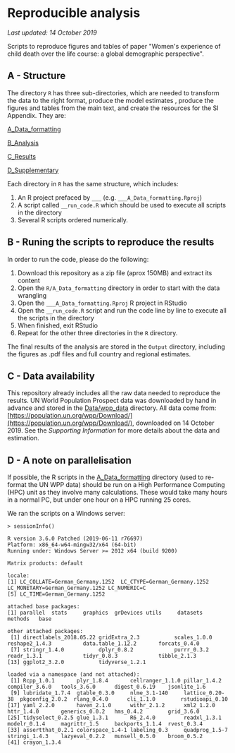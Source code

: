 # Reproducible analysis

*Last updated: 14 October 2019*

Scripts to reproduce figures and tables of paper "Women's experience of child death over the life course: a global demographic perspective".

## A - Structure

The directory `R` has three sub-directories, which are needed to transform the data to the right format, produce the model estimates
, produce the figures and tables from the main text, and create the resources for the SI Appendix. They are:

[A_Data_formatting](R/A_Data_formatting)

[B_Analysis](R/B_Analysis)

[C_Results](R/C_Results)

[D_Supplementary](R/D_Supplementary)

Each directory in `R` has the same structure, which includes:

1. An R project prefaced by `___` (e.g. `___A_Data_formatting.Rproj`)
1. A script called `__run_code.R` which should be used to execute all scripts in the directory
1. Several R scripts ordered numerically.
 
 
## B - Runing the scripts to reproduce the results

In order to run the code, please do the following:

1. Download this repository as a zip file (aprox 150MB) and extract its content
1. Open the `R/A_Data_formatting` directory in order to start with the data wrangling
1. Open the `___A_Data_formatting.Rproj` R project in RStudio
1. Open the `__run_code.R` script and run the code line by line to execute all the scripts in the directory
1. When finished, exit RStudio
1. Repeat for the other three directories in the `R` directory.

The final results of the analysis are stored in the `Output` directory, including the figures as .pdf files and full country and regional estimates.

## C - Data availability

This repository already includes all the raw data needed to reproduce the results. UN World Population Prospect data was downloaded by hand in advance and stored in the
[Data/wpp_data](Data/wpp_data) directory. All data come from: [https://population.un.org/wpp/Download/](https://population.un.org/wpp/Download/), downloaded on 14 October 2019. 
See the *Supporting Information* for more details about the data and estimation.  

## D - A note on parallelisation

If possible, the R scripts in the [A_Data_formatting](R/A_Data_formatting) directory (used to re-format the UN WPP data) should be run on a High Performance Computing (HPC) unit
as they involve many calculations. These would take many hours in a normal PC, but under one hour on a HPC running 25 cores. 

We ran the scripts on a Windows server:

`> sessionInfo()`

```
R version 3.6.0 Patched (2019-06-11 r76697)
Platform: x86_64-w64-mingw32/x64 (64-bit)
Running under: Windows Server >= 2012 x64 (build 9200)

Matrix products: default

locale:
[1] LC_COLLATE=German_Germany.1252  LC_CTYPE=German_Germany.1252    LC_MONETARY=German_Germany.1252 LC_NUMERIC=C                   
[5] LC_TIME=German_Germany.1252    

attached base packages:
[1] parallel  stats     graphics  grDevices utils     datasets  methods   base     

other attached packages:
 [1] directlabels_2018.05.22 gridExtra_2.3           scales_1.0.0            reshape2_1.4.3          data.table_1.12.2       forcats_0.4.0          
 [7] stringr_1.4.0           dplyr_0.8.2             purrr_0.3.2             readr_1.3.1             tidyr_0.8.3             tibble_2.1.3           
[13] ggplot2_3.2.0           tidyverse_1.2.1        

loaded via a namespace (and not attached):
 [1] Rcpp_1.0.1       plyr_1.8.4       cellranger_1.1.0 pillar_1.4.2     compiler_3.6.0   tools_3.6.0      digest_0.6.19    jsonlite_1.6    
 [9] lubridate_1.7.4  gtable_0.3.0     nlme_3.1-140     lattice_0.20-38  pkgconfig_2.0.2  rlang_0.4.0      cli_1.1.0        rstudioapi_0.10 
[17] yaml_2.2.0       haven_2.1.0      withr_2.1.2      xml2_1.2.0       httr_1.4.0       generics_0.0.2   hms_0.4.2        grid_3.6.0      
[25] tidyselect_0.2.5 glue_1.3.1       R6_2.4.0         readxl_1.3.1     modelr_0.1.4     magrittr_1.5     backports_1.1.4  rvest_0.3.4     
[33] assertthat_0.2.1 colorspace_1.4-1 labeling_0.3     quadprog_1.5-7   stringi_1.4.3    lazyeval_0.2.2   munsell_0.5.0    broom_0.5.2     
[41] crayon_1.3.4    
```